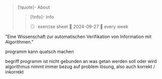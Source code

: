 
> [!quote]- About
> 
> > [!info]- Info
> > - [ ] exercise sheet 📅 2024-09-27 🔁 every week 
>  
> 


"Eine Wissenschaft zur automatischen Verifikation von Information mit Algorithmen."


programm kann quatsch machen


begriff programm ist nicht gebunden an was getan werden soll oder wird
algorithmus nimmt immer bezug auf problem lösung, also auch korrekt / inkorrekt

